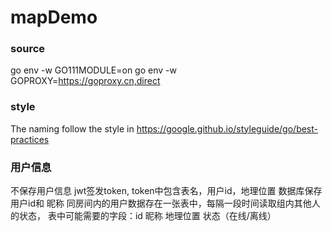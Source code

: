 # mapDemo

### source
go env -w GO111MODULE=on
go env -w GOPROXY=https://goproxy.cn,direct

### style
The naming follow the style in https://google.github.io/styleguide/go/best-practices

### 用户信息
不保存用户信息
jwt签发token, token中包含表名，用户id，地理位置
数据库保存用户id和 昵称 
同房间内的用户数据存在一张表中，每隔一段时间读取组内其他人的状态，
表中可能需要的字段：id 昵称 地理位置 状态（在线/离线）
